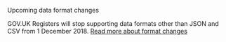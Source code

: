 <aside class="notice">
    <div class="container">
      <p class="visually-hidden">Upcoming data format changes</p>
      <p data-click-events data-click-category="Content" data-click-action="Notice link clicked">GOV.UK Registers will stop supporting data formats other than JSON and CSV from 1 December 2018. <a href="https://www.registers.service.gov.uk/data-format-changes">Read more about format changes</a></p>
  </div>
</aside>
